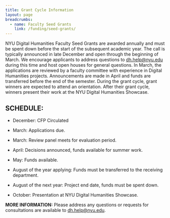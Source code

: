 ```yaml
---
title: Grant Cycle Information
layout: page
breadcrumbs:
  - name: Faculty Seed Grants
    link: /funding/seed-grants/
---
```


NYU Digital Humanities Faculty Seed Grants are awarded annually and must be spent down before the start of the subsequent academic year. The call is typically announced in late December and open through the beginning of March. We encourage applicants to address questions to dh.help@nyu.edu during this time and host open houses for general questions. In March, the applications are reviewed by a faculty committee with experience in Digital Humanities projects. Announcements are made in April and funds are transferred before the end of the semester. During the grant cycle, grant winners are expected to attend an orientation. After their grant cycle, winners present their work at the NYU Digital Humanities Showcase.


## SCHEDULE:

* December: CFP Circulated

* March: Applications due.

* March: Review panel meets for evaluation period.

* April: Decisions announced, funds available for summer work.

* May: Funds available.

* August of the year applying: Funds must be transferred to the receiving department.

* August of the next year: Project end date, funds must be spent down.

* October: Presentation at NYU Digital Humanities Showcase.


**MORE INFORMATION:** Please address any questions or requests for consultations are available to dh.help@nyu.edu.
